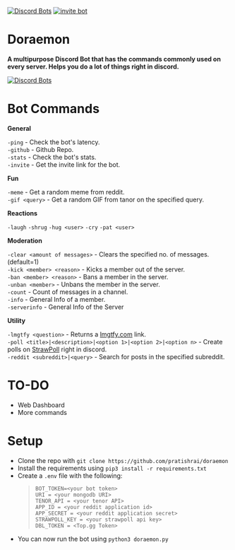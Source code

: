 [![Discord Bots](https://top.gg/api/widget/status/709321027775365150.svg)](https://top.gg/bot/709321027775365150)
[![invite bot](https://img.shields.io/static/v1?style=flat&logo=discord&logoColor=FFF&label=&message=invite%20bot&color=7289DA)](https://top.gg/bot/709321027775365150)

# Doraemon
**A multipurpose Discord Bot that has the commands commonly used on every server. Helps you do a lot of things right in discord.**

[![Discord Bots](https://top.gg/api/widget/709321027775365150.svg)](https://top.gg/bot/709321027775365150)


# Bot Commands

**__General__**

`-ping` - Check the bot's latency.  
`-github` - Github Repo.  
`-stats` - Check the bot's stats.  
`-invite` - Get the invite link for the bot.  

**__Fun__**

`-meme` - Get a random meme from reddit.  
`-gif <query>` - Get a random GIF from tanor on the specified query.  

**__Reactions__**

`-laugh`
`-shrug`
`-hug <user>`
`-cry`
`-pat <user>`

**__Moderation__**

`-clear <amount of messages>` - Clears the specified no. of messages.(default=1)  
`-kick <member> <reason>` - Kicks a member out of the server.  
`-ban <member> <reason>` - Bans a member in the server.  
`-unban <member>` - Unbans the member in the server.  
`-count` - Count of messages in a channel.  
`-info` - General Info of a member.  
`-serverinfo` - General Info of the Server  

**__Utility__**

`-lmgtfy <question>` -  Returns a [lmgtfy.com](https://lmgtfy.com/) link.  
`-poll <title>|<description>|<option 1>|<option 2>|<option n>` - Create polls on [StrawPoll](https://strawpoll.com/) right in discord.  
`-reddit <subreddit>|<query>` - Search for posts in the specified subreddit.  


# TO-DO

- Web Dashboard
- More commands


# Setup

- Clone the repo with `git clone https://github.com/pratishrai/doraemon`
- Install the requirements using `pip3 install -r requirements.txt`
- Create a `.env` file with the following:
    > `BOT_TOKEN=<your bot token>`  
     `URI = <your mongodb URI>`  
     `TENOR_API = <your tenor API>`  
     `APP_ID = <your reddit application id>`  
     `APP_SECRET = <your reddit application secret>`  
     `STRAWPOLL_KEY = <your strawpoll api key>`  
     `DBL_TOKEN = <Top.gg Token>`  
- You can now run the bot using `python3 doraemon.py`


